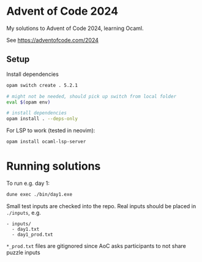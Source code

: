 # Advent of Code 2024

My solutions to Advent of Code 2024, learning Ocaml.

See https://adventofcode.com/2024

## Setup

Install dependencies

```bash
opam switch create . 5.2.1

# might not be needed, should pick up switch from local folder
eval $(opam env)

# install dependencies
opam install . --deps-only
```

For LSP to work (tested in neovim):

```bash
opam install ocaml-lsp-server
```

# Running solutions

To run e.g. day 1:

```bash
dune exec ./bin/day1.exe
```

Small test inputs are checked into the repo. Real inputs should be placed in `./inputs`, e.g.

```
- inputs/
  - day1.txt
  - day1_prod.txt
```

`*_prod.txt` files are gitignored since AoC asks participants to not share puzzle inputs
